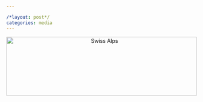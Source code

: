 ```yaml
---

/*layout: post*/
categories: media
---
```


<div style="text-align: center;">
  <img src="https://raw.githubusercontent.com/VedaVangala/VedaVangala.github.io/main/images/NK.jpeg" 
       alt="Swiss Alps" 
       style="width: 100%; height: 20%;">
</div>